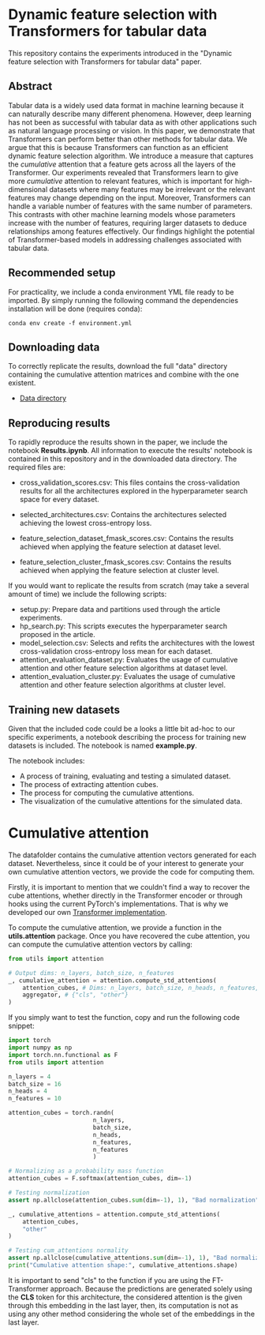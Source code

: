 # Dynamic feature selection with Transformers for tabular data

This repository contains the experiments introduced in the "Dynamic feature selection with Transformers for tabular data" paper.

## Abstract

Tabular data is a widely used data format in machine learning because it can naturally describe many different phenomena. However, deep learning has not been as successful with tabular data as with other applications such as natural language processing or vision. In this paper, we demonstrate that Transformers can perform better than other methods for tabular data. We argue that this is because Transformers can function as an efficient dynamic feature selection algorithm.  We introduce a measure that captures the _cumulative_ attention that a feature gets across all the layers of the Transformer. Our experiments revealed that Transformers learn to give more _cumulative_ attention to relevant features, which is important for high-dimensional datasets where many features may be irrelevant or the relevant features may change depending on the input. Moreover, Transformers can handle a variable number of features with the same number of parameters. This contrasts with other machine learning models whose parameters increase with the number of features, requiring larger datasets to deduce relationships among features effectively. Our findings highlight the potential of Transformer-based models in addressing challenges associated with tabular data.


## Recommended setup

For practicality, we include a conda environment YML file ready to be imported. By simply running the following command the dependencies installation will be done (requires conda):

~~~
conda env create -f environment.yml
~~~

## Downloading data

To correctly replicate the results, download the full "data" directory containing the cumulative attention matrices and combine with the one existent.

- [Data directory](https://correoipn-my.sharepoint.com/:u:/g/personal/ucoronab_ipn_mx/ESjvdbUKeI9Dt8AcTU4ICIQB75_Al-wEZFRq-GKpKx7y4w?e=DmI9Hc) 

## Reproducing results

To rapidly reproduce the results shown in the paper, we include the notebook __Results.ipynb__. All information to execute the results' notebook is contained in this repository and in the downloaded data directory. The required files are:

- cross_validation_scores.csv: This files contains the cross-validation results for all the architectures explored in the hyperparameter search space for every dataset.

- selected_architectures.csv: Contains the architectures selected achieving the lowest cross-entropy loss.

- feature_selection_dataset_fmask_scores.csv: Contains the results achieved when applying the feature selection at dataset level.

- feature_selection_cluster_fmask_scores.csv: Contains the results achieved when applying the feature selection at cluster level.


If you would want to replicate the results from scratch (may take a several amount of time) we include the following scripts:

- setup.py: Prepare data and partitions used through the article experiments. 
- hp_search.py: This scripts executes the hyperparameter search proposed in the article.
- model_selection.csv: Selects and refits the architectures with the lowest cross-validation cross-entropy loss mean for each dataset.
- attention_evaluation_dataset.py: Evaluates the usage of cumulative attention and other feature selection algorithms at dataset level.
- attention_evaluation_cluster.py: Evaluates the usage of cumulative attention and other feature selection algorithms at cluster level.


## Training new datasets

Given that the included code could be a looks a little bit ad-hoc to our specific experiments, a notebook describing the process for training new datasets is included. The notebook is named __example.py__.

The notebook includes:
- A process of training, evaluating and testing a simulated dataset.
- The process of extracting attention cubes.
- The process for computing the cumulative attentions.
- The visualization of the cumulative attentions for the simulated data.

# Cumulative attention

The datafolder contains the cumulative attention vectors generated for each dataset. Nevertheless, since it could be of your interest to generate your own cumulative attention vectors, we provide the code for computing them.

Firstly, it is important to mention that we couldn't find a way to recover the cube attentions, whether directly in the Transformer encoder or through hooks using the current PyTorch's implementations. That is why we developed our own [Transformer implementation](https://github.com/cobu93/attn-fs-archs).

To compute the cumulative attention, we provide a function in the __utils.attention__ package. Once you have recovered the cube attention, you can compute the cumulative attention vectors by calling:

```python
from utils import attention

# Output dims: n_layers, batch_size, n_features
_, cumulative_attention = attention.compute_std_attentions(
    attention_cubes, # Dims: n_layers, batch_size, n_heads, n_features, n_features 
    aggregator, # {"cls", "other"}
)
```

If you simply want to test the function, copy and run the following code snippet: 


```python
import torch
import numpy as np
import torch.nn.functional as F
from utils import attention

n_layers = 4
batch_size = 16
n_heads = 4
n_features = 10

attention_cubes = torch.randn(
                        n_layers,
                        batch_size,
                        n_heads,
                        n_features,
                        n_features
                        )

# Normalizing as a probability mass function
attention_cubes = F.softmax(attention_cubes, dim=-1)

# Testing normalization
assert np.allclose(attention_cubes.sum(dim=-1), 1), "Bad normalization"

_, cumulative_attentions = attention.compute_std_attentions(
    attention_cubes,
    "other"
)

# Testing cum_attentions normality
assert np.allclose(cumulative_attentions.sum(dim=-1), 1), "Bad normalization" 
print("Cumulative attention shape:", cumulative_attentions.shape)
```

It is important to send "cls" to the function if you are using the FT-Transformer approach. Because the predictions are generated solely using the __CLS__ token for this architecture, the considered attention is the given through this embedding in the last layer, then, its computation is not as using any other method considering the whole set of the embeddings in the last layer.